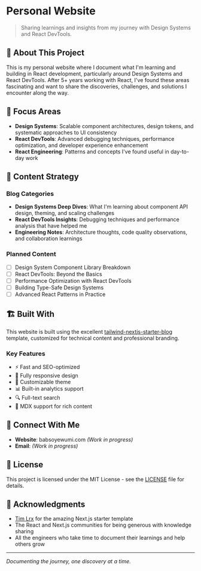 # Personal Website

> Sharing learnings and insights from my journey with Design Systems and React DevTools.

## 🚀 About This Project

This is my personal website where I document what I'm learning and building in React development, particularly around Design Systems and React DevTools. After 5+ years working with React, I've found these areas fascinating and want to share the discoveries, challenges, and solutions I encounter along the way.

## 🎯 Focus Areas

- **Design Systems**: Scalable component architectures, design tokens, and systematic approaches to UI consistency
- **React DevTools**: Advanced debugging techniques, performance optimization, and developer experience enhancement
- **React Engineering**: Patterns and concepts I've found useful in day-to-day work

## 📝 Content Strategy

### Blog Categories

- **Design Systems Deep Dives**: What I'm learning about component API design, theming, and scaling challenges
- **React DevTools Insights**: Debugging techniques and performance analysis that have helped me
- **Engineering Notes**: Architecture thoughts, code quality observations, and collaboration learnings

### Planned Content

- [ ] Design System Component Library Breakdown
- [ ] React DevTools: Beyond the Basics
- [ ] Performance Optimization with React DevTools
- [ ] Building Type-Safe Design Systems
- [ ] Advanced React Patterns in Practice

## 🏗️ Built With

This website is built using the excellent [tailwind-nextjs-starter-blog](https://github.com/timlrx/tailwind-nextjs-starter-blog) template, customized for technical content and professional branding.

### Key Features

- ⚡ Fast and SEO-optimized
- 📱 Fully responsive design
- 🎨 Customizable theme
- 📊 Built-in analytics support
- 🔍 Full-text search
- 📝 MDX support for rich content

## 📧 Connect With Me

- **Website**: babsoyewumi.com _(Work in progress)_
- **Email**: _(Work in progress)_

## 📄 License

This project is licensed under the MIT License - see the [LICENSE](LICENSE) file for details.

## 🙏 Acknowledgments

- [Tim Lrx](https://github.com/timlrx) for the amazing Next.js starter template
- The React and Next.js communities for being generous with knowledge sharing
- All the engineers who take time to document their learnings and help others grow

---

_Documenting the journey, one discovery at a time._
